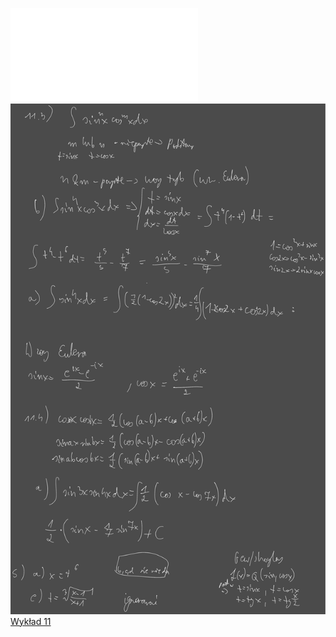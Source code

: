 ![Lista_11_AM1](/Notatki/Semestr%201/Analiza%20matematyczna%201.2A/%C4%86wiczenia/%C4%86wiczenia%2011/Lista_11_AM1.pdf)![Drawing 2023-01-13 16.09.31.excalidraw.svg](/Notatki/Semestr%201/Analiza%20matematyczna%201.2A/%C4%86wiczenia/%C4%86wiczenia%2011/Drawing%202023-01-13%2016.09.31.excalidraw.svg)[Wykład 11](/Notatki/Semestr%201/Analiza%20matematyczna%201.2A/Wyk%C5%82ady/Wyk%C5%82ad%2011/Wyk%C5%82ad%2011.md)